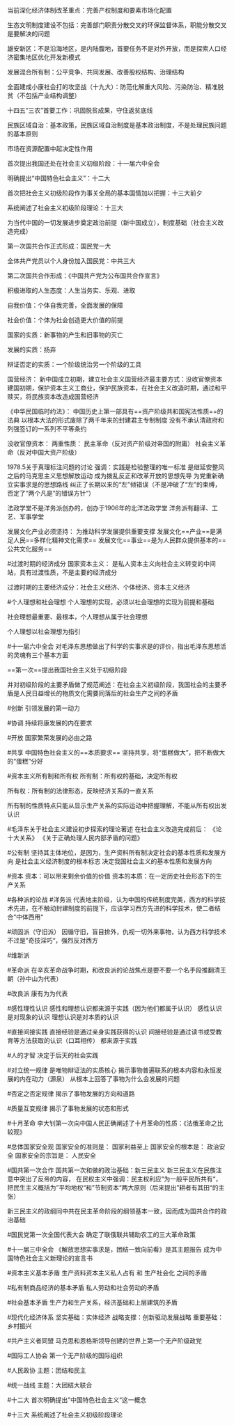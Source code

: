 当前深化经济体制改革重点：完善产权制度和要素市场化配置

生态文明制度建设不包括：完善部门职责分散交叉的环保监督体系，职能分散交叉是要解决的问题

雄安新区：不是沿海地区，是内陆腹地，首要任务不是对外开放，而是探索人口经济密集地区优化开发新模式

发展混合所有制：公平竞争、共同发展、改善股权结构、治理结构

全面建成小康社会打的攻坚战（十九大）：防范化解重大风险、污染防治、精准脱贫（不包括产业结构调整）

十四五“三农”首要工作：巩固脱贫成果，守住返贫底线

民族区域自治：基本政策，民族区域自治制度是基本政治制度，不是处理民族问题的基本原则

市场在资源配置中起决定性作用

首次提出我国还处在社会主义初级阶段：十一届六中全会

明确提出“中国特色社会主义”：十二大

首次把社会主义初级阶段作为事关全局的基本国情加以把握：十三大前夕

系统阐述了社会主义初级阶段理论：十三大

为当代中国的一切发展进步奠定政治前提（新中国成立），制度基础（社会主义改造完成）

第一次国共合作正式形成：国民党一大

全体共产党员以个人身份加入国民党：中共三大

第二次国共合作形成：《中国共产党为公布国共合作宣言》

积极进取的人生态度：人生当务实、乐观、进取

自我价值：个体自我完善，全面发展的保障

社会价值：个体为社会创造更大价值的前提

国家的实质：新事物的产生和旧事物的灭亡

发展的实质：扬弃

辩证否定的实质：一个阶级统治另一个阶级的工具

国营经济：
新中国成立初期，建立社会主义国营经济最主要方式：没收官僚资本
建国初期，保护资本主义工商业，保护民族资本，在社会主义改造时期，通过和平赎买，将民族资本改造成国营经济

《中华民国临时约法》：
中国历史上第一部具有==资产阶级共和国宪法性质==的法典
以根本大法的形式废除了两千年来的封建君主专制制度
没有不承认清政府和列强签订的一系列不平等条约

没收官僚资本：
两重性质：
民主革命（反对资产阶级对帝国的附庸）
社会主义革命（反对中国大资产阶级）

1978.5关于真理标注问题的讨论
强调：实践是检验整理的唯一标准
是继延安整风之后的马克思主义思想解放运动
成为拨乱反正和改革开放的思想先导
为党重新确立实事求是的思想路线
纠正了长期以来的“左”倾错误（不是冲破了“左”的束缚，否定了“两个凡是”的错误方针“）

法政学堂不是洋务派创办的，创办于1906年的北洋法政学堂
洋务派有翻译、工艺、军事学堂

发展文化产业必须坚持：
为推动科学发展提供重要支撑
发展文化==产业==是满足人民==多样化精神文化需求==
发展文化==事业==是为人民群众提供基本的==公共文化服务==

#过渡时期的经济成分
国家资本主义：
是私人资本主义向社会主义转变的中间站，具有过渡性质，不是主要的经济成分

过渡时期的主要经济成分：社会主义经济、个体经济、资本主义经济

#个人理想和社会理想
个人理想的实现，必须以社会理想的实现为前提和基础

社会理想最重要、最根本，个人理想从属于社会理想

个人理想以社会理想为指引


#十一届六中全会 
对毛泽东思想做出了科学的实事求是的评价，指出毛泽东思想活的灵魂有三个基本方面

==第一次==提出我国社会主义处于初级阶段

并对初级阶段的主要矛盾做了规范阐述：在社会主义初级阶段，我国社会的主要矛盾是人民日益增长的物质文化需要同落后的社会生产之间的矛盾

#创新
引领发展的第一动力

#协调
持续将康发展的内在要求

#开放
国家繁荣发展的必由之路

#共享
中国特色社会主义的==本质要求==
坚持共享，将“蛋糕做大”，把不断做大的“蛋糕”分好

#资本主义所有制和所有权
所有制：所有权的基础，决定所有权

所有权：所有制的法律形态，反映经济关系的一直关系

所有制的性质特点只能从显示生产关系的实际运动中把握理解，不能从所有权出发认识

#毛泽东关于社会主义建设初步探索的理论著述
在社会主义改造完成前后：
《论十大关系》
《关于正确处理人民内部矛盾的问题》

#公有制
坚持其主体地位，是因为，生产资料所有制决定社会的基本性质和发展方向
是社会主义经济制度的根本标志
决定我国社会主义的基本性质和发展方向

#资本
资本：可以带来剩余价值的价值
资本的本质：在一定历史社会形态下的生产关系

#各种派的论战
#洋务派
代表地主阶级，认为中国的传统制度完美，西方的科学技术先进，在不触动封建制度的前提下，应该学习西方先进的科学技术，使二者结合“中体西用“

#顽固派（守旧派）
因循守旧，盲目排外，仇视一切外来事物，认为西方科学技术不过是”奇技淫巧“，强烈反对西方

#维新派

#革命派
在辛亥革命战争时期，和改良派的论战焦点是要不要一个名手段推翻清王朝（孙中山为代表）

#改良派
康有为为代表

#感性理性认识
感性和理想认识都来源于实践（因为他们都属于认识）
感性认识是对现象的认识
理想认识是对本质的认识


#直接间接实践
直接经验是通过亲身实践获得的认识
间接经验是通过读书或受教育等方法获取的认识（口耳相传）
都来源于实践

#人的才智
决定于后天的社会实践

#对立统一规律
是唯物辩证法的实质核心
揭示事物普遍联系的根本内容和永恒发展的内在动力（源泉）
从根本上回答了事物为什么会发展的问题

#否定之否定规律
揭示了事物发展的方向和道路

#质量互变规律
揭示了事物发展的状态和形式

#十月革命
李大钊第一次向中国人民正确阐述了十月革命的性质：《法俄革命之比较观》

#总体国家安全观 
国家安全的准则是：
国家利益至上
国家安全的根本是：
政治安全
国家安全的宗旨是：
人民安全

#国共第一次合作
国共第一次和做的政治基础：新三民主义
新三民主义在民族注意中突出了反帝的内容，
在民权主义中强调：民主权利应“为一般平民所共有“，
把民生主义概括为”平均地权“和”节制资本“两大原则（后来提出”耕者有其田“的主张）

新三民主义的政纲同中共在民主革命阶段的纲领基本一致，因而成为国共合作的政治基础

#国民党第一次全国代表大会
确定了联俄联共辅助农工的三大革命政策

#十一届三中全会
《解放思想实事求是，团结一致向前看》是其主题报告
成为中国特色社会主义新理论的宣言书

#资本主义基本矛盾
生产资料资本主义私人占有 和 生产社会化 之间的矛盾

#私有制商品经济的基本矛盾
私人劳动和社会劳动的矛盾

#社会基本矛盾
生产力和生产关系，经济基础和上层建筑的矛盾

#现代化经济体系
坚实基础：实体经济
战略支撑：创新驱动发展战略
重要基础：乡村振兴

#共产主义者同盟
马克思和恩格斯领导创建的世界上第一个无产阶级政党

#国际工人协会
第一个无产阶级的国际组织

#人民政协
主题：团结和民主

#统一战线
主题：大团结大联合


#十二大 
首次明确提出”中国特色社会主义“这一概念

#十三大 
系统阐述了社会主义初级阶段理论
